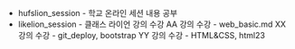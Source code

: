 * hufslion_session - 학교 온라인 세션 내용 공부 
* likelion_session - 클래스 라이언 강의 수강
    AA 강의 수강 - web_basic.md 
    XX 강의 수강 - git_deploy, bootstrap
    YY 강의 수강 - HTML&CSS, html23
  

